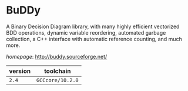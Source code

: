 # BuDDy

A Binary Decision Diagram library, with many highly efficient vectorized BDD operations, dynamic  variable reordering, automated garbage collection, a C++ interface with automatic reference counting, and much  more.

*homepage*: <http://buddy.sourceforge.net/>

version | toolchain
--------|----------
``2.4`` | ``GCCcore/10.2.0``
